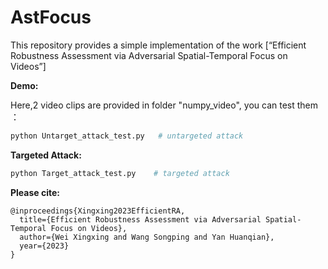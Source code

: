 # AstFocus
This repository provides a simple implementation of the work [“Efficient Robustness Assessment via
Adversarial Spatial-Temporal Focus on Videos”]

**Demo:**

Here,2 video clips are provided in folder "numpy_video", you can test them ：

```python
python Untarget_attack_test.py   # untargeted attack
```


**Targeted Attack:**

```python
python Target_attack_test.py    # targeted attack
```

**Please cite:**

```
@inproceedings{Xingxing2023EfficientRA,
  title={Efficient Robustness Assessment via Adversarial Spatial-Temporal Focus on Videos},
  author={Wei Xingxing and Wang Songping and Yan Huanqian},
  year={2023}
}
```
